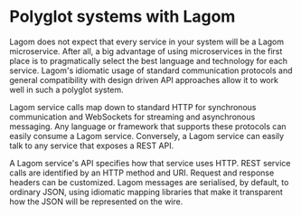 # Polyglot systems with Lagom

Lagom does not expect that every service in your system will be a Lagom microservice.  After all, a big advantage of using microservices in the first place is to pragmatically select the best language and technology for each service. Lagom's idiomatic usage of standard communication protocols and general compatibility with design driven API approaches allow it to work well in such a polyglot system.

Lagom service calls map down to standard HTTP for synchronous communication and WebSockets for streaming and asynchronous messaging. Any language or framework that supports these protocols can easily consume a Lagom service.  Conversely, a Lagom service can easily talk to any service that exposes a REST API.

A Lagom service's API specifies how that service uses HTTP. REST service calls are identified by an HTTP method and URI. Request and response headers can be customized. Lagom messages are serialised, by default, to ordinary JSON, using idiomatic mapping libraries that make it transparent how the JSON will be represented on the wire.


<!--- Lagom uses the same interfaces in Lagom to Lagom service communication. --->


